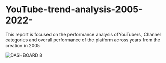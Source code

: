 # YouTube-trend-analysis-2005-2022-
This report is focused on the performance analysis ofYouTubers, Channel categories and overall performance of the platform across years from the creation in 2005

![DASHBOARD 8](https://github.com/user-attachments/assets/82317da3-a273-42b9-933f-62b3ee21a42a)
